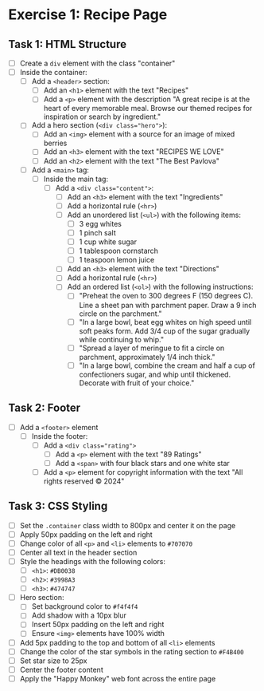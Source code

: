 # Exercise 1: Recipe Page

## Task 1: HTML Structure
- [ ] Create a `div` element with the class "container"
- [ ] Inside the container:
  - [ ] Add a `<header>` section:
    - [ ] Add an `<h1>` element with the text "Recipes"
    - [ ] Add a `<p>` element with the description "A great recipe is at the heart of every memorable meal. Browse our themed recipes for inspiration or search by ingredient."
  - [ ] Add a hero section (`<div class="hero">`):
    - [ ] Add an `<img>` element with a source for an image of mixed berries
    - [ ] Add an `<h3>` element with the text "RECIPES WE LOVE"
    - [ ] Add an `<h2>` element with the text "The Best Pavlova"
  - [ ] Add a `<main>` tag:
    - [ ] Inside the main tag:
      - [ ] Add a `<div class="content">`:
        - [ ] Add an `<h3>` element with the text "Ingredients"
        - [ ] Add a horizontal rule (`<hr>`)
        - [ ] Add an unordered list (`<ul>`) with the following items:
          - [ ] 3 egg whites
          - [ ] 1 pinch salt
          - [ ] 1 cup white sugar
          - [ ] 1 tablespoon cornstarch
          - [ ] 1 teaspoon lemon juice
        - [ ] Add an `<h3>` element with the text "Directions"
        - [ ] Add a horizontal rule (`<hr>`)
        - [ ] Add an ordered list (`<ol>`) with the following instructions:
          - [ ] "Preheat the oven to 300 degrees F (150 degrees C). Line a sheet pan with parchment paper. Draw a 9 inch circle on the parchment."
          - [ ] "In a large bowl, beat egg whites on high speed until soft peaks form. Add 3/4 cup of the sugar gradually while continuing to whip."
          - [ ] "Spread a layer of meringue to fit a circle on parchment, approximately 1/4 inch thick."
          - [ ] "In a large bowl, combine the cream and half a cup of confectioners sugar, and whip until thickened. Decorate with fruit of your choice."

## Task 2: Footer
- [ ] Add a `<footer>` element
  - [ ] Inside the footer:
    - [ ] Add a `<div class="rating">`
      - [ ] Add a `<p>` element with the text "89 Ratings"
      - [ ] Add a `<span>` with four black stars and one white star
    - [ ] Add a `<p>` element for copyright information with the text "All rights reserved © 2024"

## Task 3: CSS Styling
- [ ] Set the `.container` class width to 800px and center it on the page
- [ ] Apply 50px padding on the left and right
- [ ] Change color of all `<p>` and `<li>` elements to `#707070`
- [ ] Center all text in the header section
- [ ] Style the headings with the following colors:
  - [ ] `<h1>`: `#DB0038`
  - [ ] `<h2>`: `#3998A3`
  - [ ] `<h3>`: `#474747`
- [ ] Hero section:
  - [ ] Set background color to `#f4f4f4`
  - [ ] Add shadow with a 10px blur
  - [ ] Insert 50px padding on the left and right
  - [ ] Ensure `<img>` elements have 100% width
- [ ] Add 5px padding to the top and bottom of all `<li>` elements
- [ ] Change the color of the star symbols in the rating section to `#F4B400`
- [ ] Set star size to 25px
- [ ] Center the footer content
- [ ] Apply the "Happy Monkey" web font across the entire page
